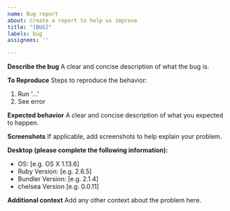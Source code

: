 ```yaml
---
name: Bug report
about: Create a report to help us improve
title: "[BUG]"
labels: bug
assignees: ''

---
```


**Describe the bug**
A clear and concise description of what the bug is.

**To Reproduce**
Steps to reproduce the behavior:
1. Run '...'
2. See error

**Expected behavior**
A clear and concise description of what you expected to happen.

**Screenshots**
If applicable, add screenshots to help explain your problem.

**Desktop (please complete the following information):**
 - OS: [e.g. OS X 1.13.6]
 - Ruby Version: [e.g. 2.6.5]
 - Bundler Version: [e.g. 2.1.4]
 - chelsea Version [e.g. 0.0.11]

**Additional context**
Add any other context about the problem here.
